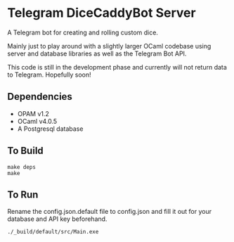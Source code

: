 # Telegram DiceCaddyBot Server

A Telegram bot for creating and rolling custom dice.

Mainly just to play around with a slightly larger OCaml codebase using server and database libraries as well as the Telegram Bot API.

This code is still in the development phase and currently will not return data to Telegram. Hopefully soon!

## Dependencies

- OPAM v1.2
- OCaml v4.0.5
- A Postgresql database

## To Build

```
make deps
make
```

## To Run

Rename the config.json.default file to config.json and fill it out for your database and API key beforehand.

```
./_build/default/src/Main.exe
```
